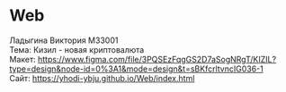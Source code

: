 # Web
Ладыгина Виктория M33001\
Тема: Кизил - новая криптовалюта\
Макет: https://www.figma.com/file/3PQSEzFqgGS2D7aSogNRgT/KIZIL?type=design&node-id=0%3A1&mode=design&t=sBKfcrltvncIG036-1 \
Сайт: https://yhodi-ybju.github.io/Web/index.html
